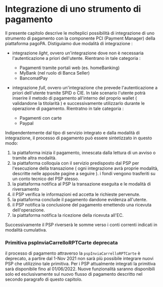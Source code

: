 Integrazione di uno strumento di pagamento
====================================

Il presente capitolo descrive le molteplici possibilità di integrazione di uno strumento di pagamento con la componente PCI (Payment Manager) della piattaforma pagoPA. 
Distiguiamo due modalità di integrazione : 

- integrazione _light_, ovvero un'integrazione dove non è necessaria l'autenticazione a priori dell'utente. Rientrano in tale categoria : 

    - Pagamenti tramite portali web (es. homeBanking) 
    - MyBank (nel ruolo di Banca Seller)
    - BancomatPay


- integrazione _full_, ovvero un'integrazione che prevede l'autenticazione a priori dell'utente tramite SPID o CIE. In tale scenario l'utente potrà inserire il metodo di pagamento all'interno del proprio wallet ( validandone la titolarità ) e successivamente utilizzarlo durante le operazione di pagamento.  Rientratno in tale categoria :

    - Pagamenti con carte 
    - Paypal

Indipendentemente dal tipo di servizio integrato e dalla modalità di integrazione, il processo di pagamento può essere sintetizzato in questo modo: 

1. la piattaforma inizia il pagamento, innescata dalla lettura di un avviso o tramite altra modalità.
2. la piattaforma colloquia con il servizio predisposto dal PSP per l'esecuzione della transazione ( ogni integrazione avrà proprie modalità, descritte nelle apposite pagine a seguire ). i fondi vengono trasferiti su un conto tecnico del PSP stesso.
3. la piattaforma notifica al PSP la transazione eseguita e le modalità di riversamento
4. il PSP verifica le informazioni ed accetta le richieste pervenute.
5. la piattaforma conclude il pagamento dandone evidenza all'utente.
6. il PSP notifica la conclusione del pagamento emettendo una ricevuta dell'operazione.
7. la piattaforma notifica la ricezione della ricevuta all'EC.

Successivamente il PSP riverserà le somme verso i conti correnti indicati in modalità cumulativa. 


### Primitiva pspInviaCarrelloRPTCarte deprecata

il processo di pagamento attraverso la `pspInviaCarrelloRPTCarte` è deprecato, a partire dal 1-Nov 2021 non sarà più possibile integrare nuovi PSP che utilizzino tale primitiva. 
Per i PSP attualmente integrati la primitiva sarà disponibile fino al 01/06/2022. Nuove funzionalità saranno disponibili solo ed esclusivamente sul nuovo flusso di pagamento descritto nel secondo paragrafo di questo capitolo. 